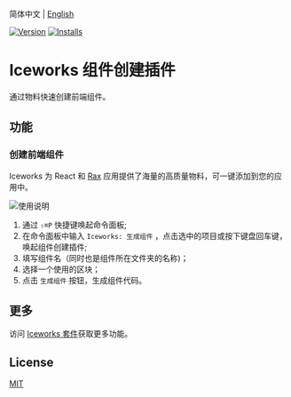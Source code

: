 简体中文 | [English](./README.en.md)

[![Version](https://vsmarketplacebadge.apphb.com/version/iceworks-team.iceworks-component-builder.svg)](https://marketplace.visualstudio.com/items?itemName=iceworks-team.iceworks-component-builder)
[![Installs](https://vsmarketplacebadge.apphb.com/installs-short/iceworks-team.iceworks-component-builder.svg)](https://marketplace.visualstudio.com/items?itemName=iceworks-team.iceworks-component-builder)

# Iceworks 组件创建插件

通过物料快速创建前端组件。

## 功能

### 创建前端组件

Iceworks 为 React 和 [Rax](https://rax.js.org/) 应用提供了海量的高质量物料，可一键添加到您的应用中。

![使用说明](https://user-images.githubusercontent.com/56879942/87396941-2c069400-c5e6-11ea-8df8-f0ff5879da3b.gif)

1. 通过 `⇧⌘P` 快捷键唤起命令面板;
2. 在命令面板中输入 `Iceworks: 生成组件` ，点击选中的项目或按下键盘回车键，唤起组件创建插件;
3. 填写组件名（同时也是组件所在文件夹的名称)；
4. 选择一个使用的区块；
5. 点击 `生成组件` 按钮，生成组件代码。

## 更多

访问 [Iceworks 套件](https://marketplace.visualstudio.com/items?itemName=iceworks-team.iceworks)获取更多功能。

## License

[MIT](https://github.com/ice-lab/iceworks/blob/master/LICENSE)